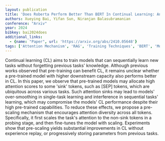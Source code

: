```yaml
---
layout: publication
title: 'Does Roberta Perform Better Than BERT In Continual Learning: An Attention Sink Perspective'
authors: Xueying Bai, Yifan Sun, Niranjan Balasubramanian
conference: "Arxiv"
year: 2024
bibkey: bai2024does
additional_links:
  - {name: "Paper", url: 'https://arxiv.org/abs/2410.05648'}
tags: ['Attention Mechanism', 'RAG', 'Training Techniques', 'BERT', 'Model Architecture', 'Pre-Training']
---
```

Continual learning (CL) aims to train models that can sequentially learn new
tasks without forgetting previous tasks' knowledge. Although previous works
observed that pre-training can benefit CL, it remains unclear whether a
pre-trained model with higher downstream capacity also performs better in CL.
In this paper, we observe that pre-trained models may allocate high attention
scores to some 'sink' tokens, such as [SEP] tokens, which are ubiquitous across
various tasks. Such attention sinks may lead to models' over-smoothing in
single-task learning and interference in sequential tasks' learning, which may
compromise the models' CL performance despite their high pre-trained
capabilities. To reduce these effects, we propose a pre-scaling mechanism that
encourages attention diversity across all tokens. Specifically, it first scales
the task's attention to the non-sink tokens in a probing stage, and then
fine-tunes the model with scaling. Experiments show that pre-scaling yields
substantial improvements in CL without experience replay, or progressively
storing parameters from previous tasks.
